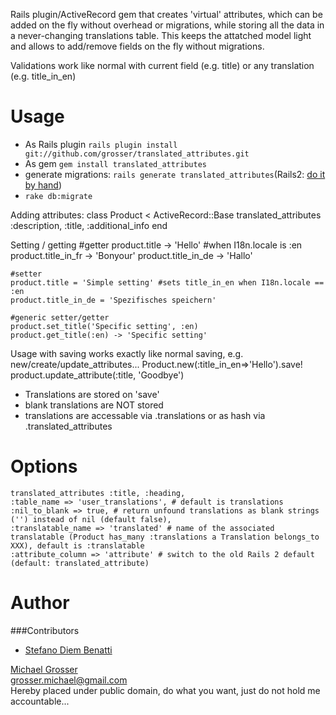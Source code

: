 Rails plugin/ActiveRecord gem that creates 'virtual' attributes, which can be added on the fly without overhead or migrations, while storing all the data in a never-changing translations table.
This keeps the attatched model light and allows to add/remove fields on the fly without migrations.

Validations work like normal with current field (e.g. title) or any translation (e.g. title_in_en)

Usage
=====
 - As Rails plugin  `rails plugin install git://github.com/grosser/translated_attributes.git`
 - As gem `gem install translated_attributes`
 - generate migrations: `rails generate translated_attributes`(Rails2: [do it by hand](http://github.com/grosser/translated_attributes/blob/master/lib/generators/translated_attributes/templates/migration.rb))
 - `rake db:migrate`

Adding attributes:
    class Product < ActiveRecord::Base
      translated_attributes :description, :title, :additional_info
    end

Setting / getting
    #getter
    product.title -> 'Hello' #when I18n.locale is :en
    product.title_in_fr -> 'Bonyour'
    product.title_in_de -> 'Hallo'

    #setter
    product.title = 'Simple setting' #sets title_in_en when I18n.locale == :en
    product.title_in_de = 'Spezifisches speichern'

    #generic setter/getter
    product.set_title('Specific setting', :en)
    product.get_title(:en) -> 'Specific setting'

Usage with saving works exactly like normal saving, e.g. new/create/update_attributes...
    Product.new(:title_in_en=>'Hello').save!
    product.update_attribute(:title, 'Goodbye')

 - Translations are stored on 'save'
 - blank translations are NOT stored
 - translations are accessable via .translations or as hash via .translated_attributes

Options
=======
    translated_attributes :title, :heading,
    :table_name => 'user_translations', # default is translations
    :nil_to_blank => true, # return unfound translations as blank strings ('') instead of nil (default false),
    :translatable_name => 'translated' # name of the associated translatable (Product has_many :translations a Translation belongs_to XXX), default is :translatable
    :attribute_column => 'attribute' # switch to the old Rails 2 default (default: translated_attribute)

Author
======

###Contributors
 - [Stefano Diem Benatti](http://github.com/teonimesic)

[Michael Grosser](http://pragmatig.wordpress.com)  
grosser.michael@gmail.com  
Hereby placed under public domain, do what you want, just do not hold me accountable...
